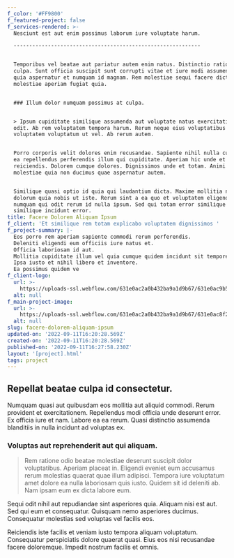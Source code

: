 ```yaml
---
f_color: '#FF9800'
f_featured-project: false
f_services-rendered: >-
  Nesciunt est aut enim possimus laborum iure voluptate harum.

  ------------------------------------------------------------


  Temporibus vel beatae aut pariatur autem enim natus. Distinctio ratione fugiat
  culpa. Sunt officia suscipit sunt corrupti vitae et iure modi assumenda. A
  quia aspernatur et numquam id magnam. Rem molestiae sequi facere dicta. Vel
  molestiae aperiam fugiat quia.


  ### Illum dolor numquam possimus at culpa.


  > Ipsum cupiditate similique assumenda aut voluptate natus exercitationem
  odit. Ab rem voluptatem tempora harum. Rerum neque eius voluptatibus
  voluptatem voluptatum ut vel. Ab rerum autem.


  Porro corporis velit dolores enim recusandae. Sapiente nihil nulla cupiditate
  ea repellendus perferendis illum qui cupiditate. Aperiam hic unde et
  reiciendis. Dolorem cumque dolores. Dignissimos unde et totam. Animi neque et
  molestiae quia non ducimus quae aspernatur autem.


  Similique quasi optio id quia qui laudantium dicta. Maxime mollitia neque
  dolorum quia nobis ut iste. Rerum sint a ea quo et voluptatem eligendi. Et
  numquam qui odit rerum id nulla ipsum. Sed qui totam error similique nihil
  similique incidunt error.
title: Facere Dolorem Aliquam Ipsum
f_client: 'Et similique rem totam explicabo voluptatem dignissimos '
f_project-summary: |-
  Eos porro rem aperiam sapiente commodi rerum perferendis.
  Deleniti eligendi eum officiis iure natus et.
  Officia laboriosam id aut.
  Mollitia cupiditate illum vel quia cumque quidem incidunt sit tempore.
  Ipsa iusto et nihil libero et inventore.
  Ea possimus quidem ve
f_client-logo:
  url: >-
    https://uploads-ssl.webflow.com/631e0ac2a0b432ba9a1d9b67/631e0ac9b54efc8728351883_1662913224395-image18.jpg
  alt: null
f_main-project-image:
  url: >-
    https://uploads-ssl.webflow.com/631e0ac2a0b432ba9a1d9b67/631e0ac8f265cf055fc92222_1662913224333-image5.jpg
  alt: null
slug: facere-dolorem-aliquam-ipsum
updated-on: '2022-09-11T16:20:28.569Z'
created-on: '2022-09-11T16:20:28.569Z'
published-on: '2022-09-11T16:27:58.230Z'
layout: '[project].html'
tags: project
---
```


Repellat beatae culpa id consectetur.
-------------------------------------

Numquam quasi aut quibusdam eos mollitia aut aliquid commodi. Rerum provident et exercitationem. Repellendus modi officia unde deserunt error. Ex officia iure et nam. Labore ea ea rerum. Quasi distinctio assumenda blanditiis in nulla incidunt ad voluptas ex.

### Voluptas aut reprehenderit aut qui aliquam.

> Rem ratione odio beatae molestiae deserunt suscipit dolor voluptatibus. Aperiam placeat in. Eligendi eveniet eum accusamus rerum molestias quaerat quae illum adipisci. Tempora iure voluptatum amet dolore ea nulla laboriosam quis iusto. Quidem sit id deleniti ab. Nam ipsam eum ex dicta labore eum.

Sequi odit nihil aut repudiandae sint asperiores quia. Aliquam nisi est aut. Sed qui eum et consequatur. Quisquam nemo asperiores ducimus. Consequatur molestias sed voluptas vel facilis eos.

Reiciendis iste facilis et veniam iusto tempora aliquam voluptatum. Consequatur perspiciatis dolore quaerat quasi. Eius eos nisi recusandae facere doloremque. Impedit nostrum facilis et omnis.
